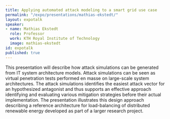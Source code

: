 ```yaml
---
title: Applying automated attack modeling to a smart grid use case
permalink: "/expo/presentations/mathias-ekstedt/"
layout: expotalk
speaker:
- name: Mathias Ekstedt
  role: Professor
  work: KTH Royal Institute of Technology
  image: mathias-ekstedt
id: expotalk
published: true
---
```


This presentation will describe how attack simulations can be generated from IT system architecture models. Attack simulations can be seen as virtual penetration tests performed en masse on large-scale system architectures. The attack simulations identifies the easiest attack vector for an hypothesized antagonist and thus supports an effective approach identifying and evaluating various mitigation strategies before their actual implementation. The presentation illustrates this design approach describing a reference architecture for load-balancing of distributed renewable energy developed as part of a larger research project.